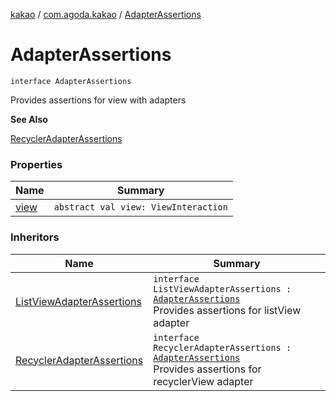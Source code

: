 [kakao](../../index.md) / [com.agoda.kakao](../index.md) / [AdapterAssertions](./index.md)

# AdapterAssertions

`interface AdapterAssertions`

Provides assertions for view with adapters

**See Also**

[RecyclerAdapterAssertions](../-recycler-adapter-assertions/index.md)

### Properties

| Name | Summary |
|---|---|
| [view](view.md) | `abstract val view: ViewInteraction` |

### Inheritors

| Name | Summary |
|---|---|
| [ListViewAdapterAssertions](../-list-view-adapter-assertions/index.md) | `interface ListViewAdapterAssertions : `[`AdapterAssertions`](./index.md)<br>Provides assertions for listView adapter |
| [RecyclerAdapterAssertions](../-recycler-adapter-assertions/index.md) | `interface RecyclerAdapterAssertions : `[`AdapterAssertions`](./index.md)<br>Provides assertions for recyclerView adapter |
